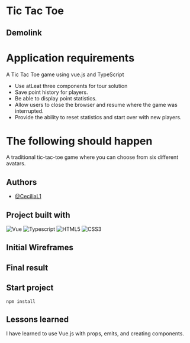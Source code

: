 
# Tic Tac Toe

## Demolink



# Application requirements

A Tic Tac Toe game using vue.js and TypeScript

- Use atLeat three components for tour solution
- Save point history for players.
- Be able to display point statistics.
- Allow users to close the browser and resume where the game was interrupted.
- Provide the ability to reset statistics and start over with new players.


# The following should happen

A traditional tic-tac-toe game where you can choose from six different avatars. 

## Authors
- [@CeciliaL1](https://github.com/CeciliaL1)

## Project built with

![Vue](https://img.shields.io/badge/Vue.js-35495E?style=for-the-badge&logo=vuedotjs&logoColor=4FC08D)
![Typescript](https://img.shields.io/badge/TypeScript-007ACC?style=for-the-badge&logo=typescript&logoColor=white)
![HTML5](https://img.shields.io/badge/html5-%23E34F26.svg?style=for-the-badge&logo=html5&logoColor=white)
![CSS3](https://img.shields.io/badge/css3-%231572B6.svg?style=for-the-badge&logo=css3&logoColor=white)


## Initial Wireframes



## Final result




## Start project

```
npm install
```

## Lessons learned

I have learned to use Vue.js with props, emits, and creating components.

